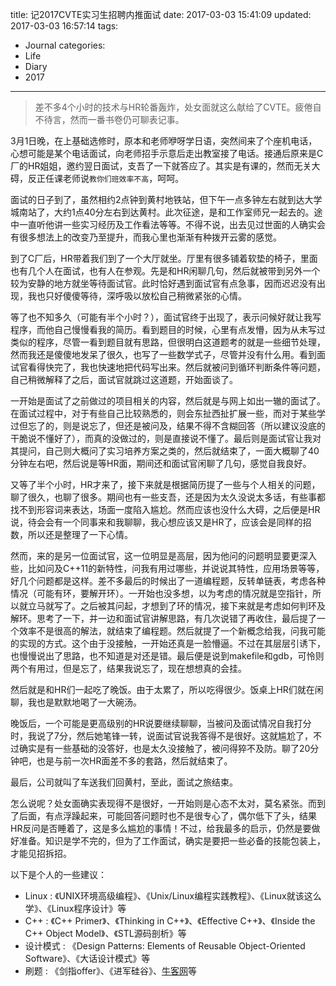 title: 记2017CVTE实习生招聘内推面试
date: 2017-03-03 15:41:09
updated: 2017-03-03 16:57:14
tags:
- Journal
categories:
- Life
- Diary
- 2017
---
> 差不多4个小时的技术与HR轮番轰炸，处女面就这么献给了CVTE。疲倦自不待言，然而一番书卷仍可聊表记事。

3月1日晚，在上基础选修时，原本和老师咿呀学日语，突然间来了个座机电话，心想可能是某个电话面试，向老师招手示意后走出教室接了电话。接通后原来是C厂的HR姐姐，邀约翌日面试，支吾了一下就答应了。其实是有课的，然而无关大碍，反正任课老师说`教你们班效率不高`，呵呵。

面试的日子到了，虽然相约2点钟到黄村地铁站，但下午一点多钟左右就到达大学城南站了，大约1点40分左右到达黄村。此次征途，是和工作室师兄一起去的。途中一直听他讲一些实习经历及工作看法等等。不得不说，出去见过世面的人确实会有很多想法上的改变乃至提升，而我心里也渐渐有种拨开云雾的感觉。

到了C厂后，HR带着我们到了一个大厅就坐。厅里有很多铺着软垫的椅子，里面也有几个人在面试，也有人在参观。先是和HR闲聊几句，然后就被带到另外一个较为安静的地方就坐等待面试官。此时恰好遇到面试官有点急事，因而迟迟没有出现，我也只好傻傻等待，深呼吸以放松自己稍微紧张的心情。

等了也不知多久（可能有半个小时？），面试官终于出现了，表示问候好就让我写程序，而他自己慢慢看我的简历。看到题目的时候，心里有点发懵，因为从未写过类似的程序，尽管一看到题目就有思路，但很明白这道题考的就是一些细节处理，然而我还是傻傻地发呆了很久，也写了一些数学式子，尽管并没有什么用。看到面试官看得快完了，我也快速地把代码写出来。然后就被问到循环判断条件等问题，自己稍微解释了之后，面试官就跳过这道题，开始面谈了。

一开始是面试了之前做过的项目相关的内容，然后就是与网上如出一辙的面试了。在面试过程中，对于有些自己比较熟悉的，则会东扯西扯扩展一些，而对于某些学过但忘了的，则是说忘了，但还是被问及，结果不得不含糊回答（所以建议没底的干脆说不懂好了），而真的没做过的，则是直接说不懂了。最后则是面试官让我对其提问，自己则大概问了实习培养方案之类的，然后就结束了，一面大概聊了40分钟左右吧，然后说是等HR面，期间还和面试官闲聊了几句，感觉自我良好。

又等了半个小时，HR才来了，接下来就是根据简历提了一些与个人相关的问题，聊了很久，也聊了很多。期间也有一些支吾，还是因为太久没说太多话，有些事都找不到形容词来表达，场面一度陷入尴尬。然而应该也没什么大碍，之后便是HR说，待会会有一个同事来和我聊聊，我心想应该又是HR了，应该会是同样的招数，所以还是整理了一下心情。

然而，来的是另一位面试官，这一位明显是高层，因为他问的问题明显要更深入些，比如问及C++11的新特性，问我有用过哪些，并说说其特性，应用场景等等，好几个问题都是这样。差不多最后的时候出了一道编程题，反转单链表，考虑各种情况（可能有环，要解开环）。一开始也没多想，以为考虑的情况就是空指针，所以就立马就写了。之后被其问起，才想到了环的情况，接下来就是考虑如何判环及解环。思考了一下，并一边和面试官讲解思路，有几次说错了再收住，最后提了一个效率不是很高的解法，就结束了编程题。然后就提了一个新概念给我，问我可能的实现的方式。这个由于没接触，一开始还真是一脸懵逼。不过在其层层引诱下，也慢慢说出了思路，也不知道是对还是错。最后便是说到makefile和gdb，可怜则两个有用过，但是忘了，结果我说忘了，现在想想真的会挂。

然后就是和HR们一起吃了晚饭。由于太累了，所以吃得很少。饭桌上HR们就在闲聊，我也是默默地喝了一大碗汤。

晚饭后，一个可能是更高级别的HR说要继续聊聊，当被问及面试情况自我打分时，我说了7分，然后她笔锋一转，说面试官说我答得不是很好。这就尴尬了，不过确实是有一些基础的没答好，也是太久没接触了，被问得猝不及防。聊了20分钟吧，也是与前一次HR面差不多的套路，然后就结束了。

最后，公司就叫了车送我们回黄村，至此，面试之旅结束。

怎么说呢？处女面确实表现得不是很好，一开始则是心态不太对，莫名紧张。而到了后面，有点浮躁起来，可能回答问题时也不是很专心了，偶尔低下了头，结果HR反问是否睡着了，这是多么尴尬的事情！不过，给我最多的启示，仍然是要做好准备。知识是学不完的，但为了工作面试，确实是要把一些必备的技能包装上，才能见招拆招。

以下是个人的一些建议：

- Linux : 《UNIX环境高级编程》、《Unix/Linux编程实践教程》、《Linux就该这么学》、《Linux程序设计》等
- C++ : 《C++ Primer》、《Thinking in C++》、《Effective C++》、《Inside the C++ Object Model》、《STL源码剖析》等
- 设计模式 : 《Design Patterns: Elements of Reusable Object-Oriented Software》、《大话设计模式》等
- 刷题 : 《剑指offer》、《进军硅谷》、[牛客网](https://www.nowcoder.com/)等